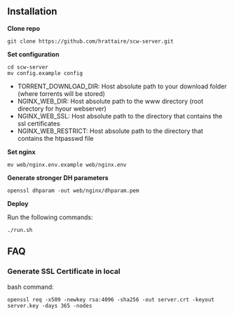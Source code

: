 ## Installation

**Clone repo**
```
git clone https://github.com/hrattaire/scw-server.git
```

**Set configuration**
```
cd scw-server
mv config.example config
```
- TORRENT_DOWNLOAD_DIR: Host absolute path to your download folder (where torrents will be stored)
- NGINX_WEB_DIR: Host absolute path to the www directory (root directory for hyour webserver)
- NGINX_WEB_SSL: Host absolute path to the directory that contains the ssl certificates
- NGINX_WEB_RESTRICT: Host absolute path to the directory that contains the htpasswd file

**Set nginx**
```
mv web/nginx.env.example web/nginx.env
```

**Generate stronger DH parameters**
```
openssl dhparam -out web/nginx/dhparam.pem
```


**Deploy**

Run the following commands:

```
./run.sh
```

## FAQ
### Generate SSL Certificate in local

bash command:

`openssl req -x509 -newkey rsa:4096 -sha256 -out server.crt -keyout server.key -days 365 -nodes`